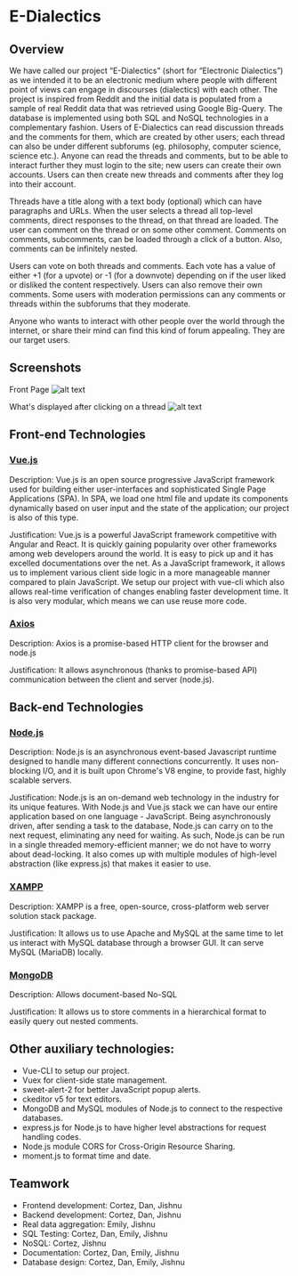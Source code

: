 # E-Dialectics
## Overview

  We have called our project “E-Dialectics” (short for “Electronic Dialectics”) as we intended it to be an electronic medium where people with different point of views can engage in discourses (dialectics) with each other. The project is inspired from Reddit and the initial data is populated from a sample of real Reddit data that was retrieved using Google Big-Query. The database is implemented using both SQL and NoSQL technologies in a complementary fashion. Users of E-Dialectics can read discussion threads and the comments for them, which are created by other users; each thread can also be under different subforums (eg. philosophy, computer science, science etc.). Anyone can read the threads and comments, but to be able to interact further they must login to the site; new users can create their own accounts. Users can then create new threads and comments after they log into their account. 

  Threads have a title along with a text body (optional) which can have paragraphs and URLs. When the user selects a thread all top-level comments, direct responses to the thread, on that thread are loaded. The user can comment on the thread or on some other comment. Comments on comments, subcomments, can be loaded through a click of a button. Also, comments can be infinitely nested. 
  
  Users can vote on both threads and comments. Each vote has a value of either +1 (for a upvote) or -1 (for a downvote) depending on if the user liked or disliked the content respectively. Users can also remove their own comments. Some users with moderation permissions can any comments or threads within the subforums that they moderate.
  
  Anyone who wants to interact with other people over the world through the internet, or share their mind can find this kind of forum appealing. They are our target users. 

## Screenshots
Front Page
![alt text](https://i.imgur.com/Z2nqSFC.jpg)

What's displayed after clicking on a thread
![alt text](https://i.imgur.com/lpdqp1S.png)

## Front-end Technologies
### [Vue.js](https://vuejs.org/)

Description: Vue.js is an open source progressive JavaScript framework used for building either user-interfaces and sophisticated Single Page Applications (SPA). In SPA, we load one html file and update its components dynamically based on user input and the state of the application; our project is also of this type.

Justification: Vue.js is a powerful JavaScript framework competitive with Angular and React. It is quickly gaining popularity over other frameworks among web developers around the world. It is easy to pick up and it has excelled documentations over the net. As a JavaScript framework, it allows us to implement various client side logic in a more manageable manner compared to plain JavaScript. We setup our project with vue-cli which also allows real-time verification of changes enabling faster development time. It is also very modular, which means we can use reuse more code. 

### [Axios](https://github.com/axios/axios)

Description: Axios is a promise-based HTTP client for the browser and node.js

Justification: It allows asynchronous (thanks to promise-based API)  communication between the client and server (node.js). 

## Back-end Technologies
### [Node.js](https://nodejs.org/en/)

Description: Node.js is an asynchronous event-based Javascript runtime designed to handle many different connections concurrently. It uses non-blocking I/O, and it is built upon Chrome's V8 engine, to provide fast, highly scalable servers.

Justification: Node.js is an on-demand web technology in the industry for its unique features. With Node.js and Vue.js stack we can have our entire application based on one language - JavaScript. Being asynchronously driven, after sending a task to the database, Node.js can carry on to the next request, eliminating any need for waiting. As such, Node.js can be run in a single threaded memory-efficient manner; we do not have to worry about dead-locking. It also comes up with multiple modules of high-level abstraction (like express.js) that makes it easier to use. 

### [XAMPP](https://www.apachefriends.org/index.html)

Description: XAMPP is a free, open-source, cross-platform web server solution stack package.

Justification: It allows us to use Apache and MySQL at the same time to let us interact with MySQL database through a browser GUI. It can serve MySQL (MariaDB)  locally. 

### [MongoDB](https://www.mongodb.com/)

Description: Allows document-based No-SQL

Justification: It allows us to store comments in a hierarchical format to easily query out nested comments. 

## Other auxiliary technologies:
- Vue-CLI to setup our project.
- Vuex for client-side state management.
- sweet-alert-2 for better JavaScript popup alerts.
- ckeditor v5 for text editors.
- MongoDB and MySQL modules of Node.js to connect to the respective databases.
- express.js for Node.js to have higher level abstractions for request handling codes.
- Node.js module CORS for Cross-Origin Resource Sharing.
- moment.js to format time and date. 

## Teamwork
- Frontend development: Cortez, Dan, Jishnu
- Backend development: Cortez, Dan, Jishnu
- Real data aggregation: Emily, Jishnu
- SQL Testing: Cortez, Dan, Emily, Jishnu
- NoSQL: Cortez, Jishnu
- Documentation: Cortez, Dan, Emily, Jishnu
- Database design: Cortez, Dan, Emily, Jishnu

